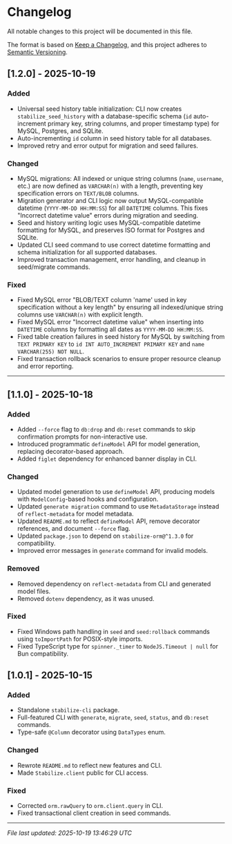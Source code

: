 # Changelog

All notable changes to this project will be documented in this file.

The format is based on [Keep a Changelog](https://keepachangelog.com/en/1.0.0/),
and this project adheres to [Semantic Versioning](https://semver.org/spec/v2.0.0.html).

## [1.2.0] - 2025-10-19

### Added
- Universal seed history table initialization: CLI now creates `stabilize_seed_history` with a database-specific schema (`id` auto-increment primary key, string columns, and proper timestamp type) for MySQL, Postgres, and SQLite.
- Auto-incrementing `id` column in seed history table for all databases.
- Improved retry and error output for migration and seed failures.

### Changed
- MySQL migrations: All indexed or unique string columns (`name`, `username`, etc.) are now defined as `VARCHAR(n)` with a length, preventing key specification errors on `TEXT/BLOB` columns.
- Migration generator and CLI logic now output MySQL-compatible datetime (`YYYY-MM-DD HH:MM:SS`) for all `DATETIME` columns. This fixes "Incorrect datetime value" errors during migration and seeding.
- Seed and history writing logic uses MySQL-compatible datetime formatting for MySQL, and preserves ISO format for Postgres and SQLite.
- Updated CLI seed command to use correct datetime formatting and schema initialization for all supported databases.
- Improved transaction management, error handling, and cleanup in seed/migrate commands.

### Fixed
- Fixed MySQL error "BLOB/TEXT column 'name' used in key specification without a key length" by ensuring all indexed/unique string columns use `VARCHAR(n)` with explicit length.
- Fixed MySQL error "Incorrect datetime value" when inserting into `DATETIME` columns by formatting all dates as `YYYY-MM-DD HH:MM:SS`.
- Fixed table creation failures in seed history for MySQL by switching from `TEXT PRIMARY KEY` to `id INT AUTO_INCREMENT PRIMARY KEY` and `name VARCHAR(255) NOT NULL`.
- Fixed transaction rollback scenarios to ensure proper resource cleanup and error reporting.

---

## [1.1.0] - 2025-10-18

### Added
- Added `--force` flag to `db:drop` and `db:reset` commands to skip confirmation prompts for non-interactive use.
- Introduced programmatic `defineModel` API for model generation, replacing decorator-based approach.
- Added `figlet` dependency for enhanced banner display in CLI.

### Changed
- Updated model generation to use `defineModel` API, producing models with `ModelConfig`-based hooks and configuration.
- Updated `generate migration` command to use `MetadataStorage` instead of `reflect-metadata` for model metadata.
- Updated `README.md` to reflect `defineModel` API, remove decorator references, and document `--force` flag.
- Updated `package.json` to depend on `stabilize-orm@^1.3.0` for compatibility.
- Improved error messages in `generate` command for invalid models.

### Removed
- Removed dependency on `reflect-metadata` from CLI and generated model files.
- Removed `dotenv` dependency, as it was unused.

### Fixed
- Fixed Windows path handling in `seed` and `seed:rollback` commands using `toImportPath` for POSIX-style imports.
- Fixed TypeScript type for `spinner._timer` to `NodeJS.Timeout | null` for Bun compatibility.

## [1.0.1] - 2025-10-15

### Added
- Standalone `stabilize-cli` package.
- Full-featured CLI with `generate`, `migrate`, `seed`, `status`, and `db:reset` commands.
- Type-safe `@Column` decorator using `DataTypes` enum.

### Changed
- Rewrote `README.md` to reflect new features and CLI.
- Made `Stabilize.client` public for CLI access.

### Fixed
- Corrected `orm.rawQuery` to `orm.client.query` in CLI.
- Fixed transactional client creation in seed commands.

---
*File last updated: 2025-10-19 13:46:29 UTC*